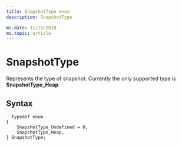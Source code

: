 ```yaml
---
title: SnapshotType enum 
description: SnapshotType

ms.date: 11/15/2018
ms.topic: article
---
```


# SnapshotType

Represents the type of snapshot. Currently the only supported type is **SnapshotType_Heap**.

## Syntax

```
  typedef enum
{
    SnapshotType_Undefined = 0,
    SnapshotType_Heap,
} SnapshotType;
```